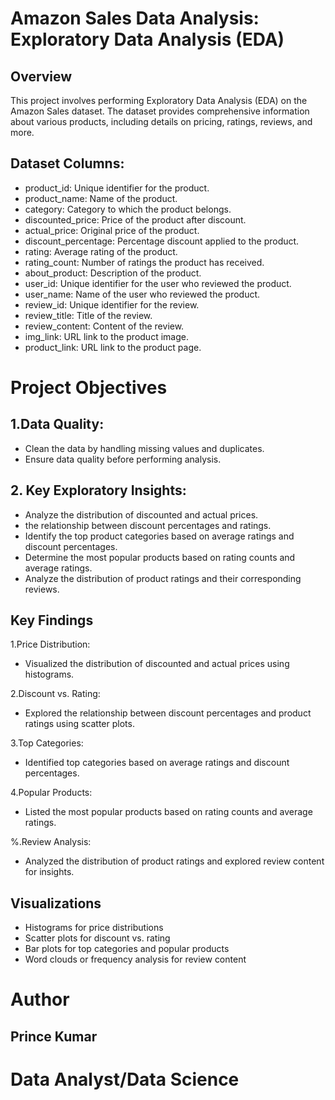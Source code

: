 # Amazon Sales Data Analysis: Exploratory Data Analysis (EDA)
## Overview
This project involves performing Exploratory Data Analysis (EDA) on the Amazon Sales dataset. The dataset provides comprehensive information about various products, including details on pricing, ratings, reviews, and more.

## Dataset Columns:

* product_id: Unique identifier for the product.
* product_name: Name of the product.
* category: Category to which the product belongs.
* discounted_price: Price of the product after discount.
* actual_price: Original price of the product.
* discount_percentage: Percentage discount applied to the product.
* rating: Average rating of the product.
* rating_count: Number of ratings the product has received.
* about_product: Description of the product.
* user_id: Unique identifier for the user who reviewed the product.
* user_name: Name of the user who reviewed the product.
* review_id: Unique identifier for the review.
* review_title: Title of the review.
* review_content: Content of the review.
* img_link: URL link to the product image.
* product_link: URL link to the product page.
  
# Project Objectives
## 1.Data Quality:
 * Clean the data by handling missing values and duplicates.
 * Ensure data quality before performing analysis.
## 2. Key Exploratory Insights:
* Analyze the distribution of discounted and actual prices.
* the relationship between discount percentages and ratings.
* Identify the top product categories based on average ratings and discount percentages.
* Determine the most popular products based on rating counts and average ratings.
* Analyze the distribution of product ratings and their corresponding reviews.
## Key Findings

1.Price Distribution:

* Visualized the distribution of discounted and actual prices using histograms.
  
2.Discount vs. Rating:

* Explored the relationship between discount percentages and product ratings using scatter plots.
  
3.Top Categories:

* Identified top categories based on average ratings and discount percentages.
  
4.Popular Products:

* Listed the most popular products based on rating counts and average ratings.
  
%.Review Analysis:

* Analyzed the distribution of product ratings and explored review content for insights.
  
## Visualizations
* Histograms for price distributions
* Scatter plots for discount vs. rating
* Bar plots for top categories and popular products
* Word clouds or frequency analysis for review content

# Author
## Prince Kumar
# Data Analyst/Data Science
